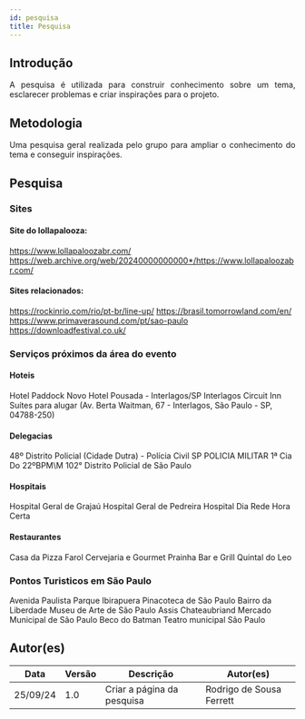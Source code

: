 ```yaml
---
id: pesquisa
title: Pesquisa
---
```


## Introdução
<p align = "justify">
A pesquisa é utilizada para construir conhecimento sobre um tema, esclarecer problemas e criar inspirações para o projeto.
</p>

## Metodologia
<p align = "justify">
Uma pesquisa geral realizada pelo grupo para ampliar o conhecimento do tema e conseguir inspirações.
</p>

## Pesquisa

### Sites

#### Site do lollapalooza:
https://www.lollapaloozabr.com/ 
<br>
https://web.archive.org/web/20240000000000*/https://www.lollapaloozabr.com/


#### Sites relacionados:<p align = "justify">
https://rockinrio.com/rio/pt-br/line-up/
https://brasil.tomorrowland.com/en/
https://www.primaverasound.com/pt/sao-paulo
https://downloadfestival.co.uk/
</p>

### Serviços próximos da área do evento

#### Hoteis <p align = "justify">
Hotel Paddock
Novo Hotel Pousada - Interlagos/SP
Interlagos Circuit Inn
Suítes para alugar (Av. Berta Waitman, 67 - Interlagos, São Paulo - SP, 04788-250)
</p>


#### Delegacias <p align = "justify">
48º Distrito Policial (Cidade Dutra) - Polícia Civil SP
POLICIA MILITAR 1ª Cia Do 22ºBPM\M
102° Distrito Policial de São Paulo
</p>

#### Hospitais <p align = "justify">
Hospital Geral de Grajaú
Hospital Geral de Pedreira
Hospital Dia Rede Hora Certa
</p>

#### Restaurantes <p align = "justify">
Casa da Pizza
Farol Cervejaria e Gourmet
Prainha Bar e Grill
Quintal do Leo
</p>

### Pontos Turisticos em São Paulo

Avenida Paulista
Parque Ibirapuera
Pinacoteca de São Paulo
Bairro da Liberdade
Museu de Arte de São Paulo Assis Chateaubriand
Mercado Municipal de São Paulo
Beco do Batman
Teatro municipal São Paulo
</p>

## Autor(es)

| Data | Versão | Descrição | Autor(es) |
| -- | -- | -- | -- |
| 25/09/24 | 1.0 | Criar a página da pesquisa | Rodrigo de Sousa Ferrett |
